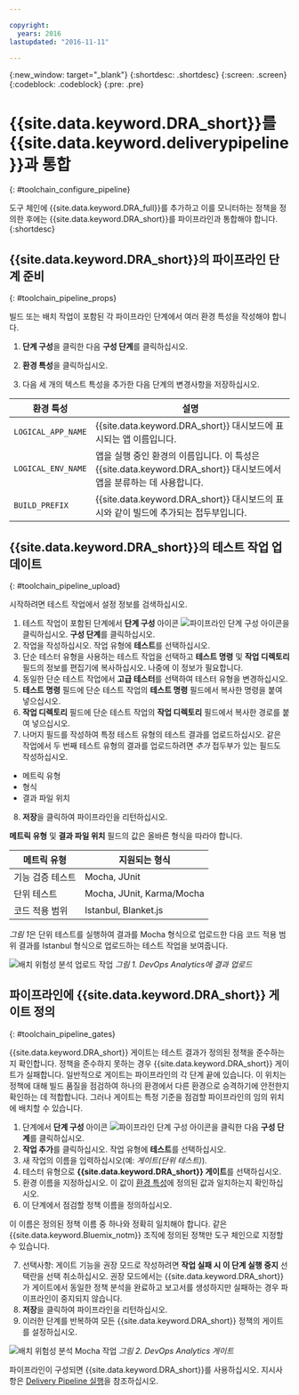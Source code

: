 ```yaml
---

copyright:
  years: 2016
lastupdated: "2016-11-11"

---
```


{:new_window: target="_blank"}
{:shortdesc: .shortdesc}
{:screen: .screen}
{:codeblock: .codeblock}
{:pre: .pre}

# {{site.data.keyword.DRA_short}}를 {{site.data.keyword.deliverypipeline}}과 통합
{: #toolchain_configure_pipeline}

도구 체인에 {{site.data.keyword.DRA_full}}를 추가하고 이를 모니터하는 정책을 정의한 후에는 {{site.data.keyword.DRA_short}}를 파이프라인과 통합해야 합니다.
{:shortdesc}

<!--##Configuring the {{site.data.keyword.deliverypipeline}}

{: #toolchain_integration}
To use {{site.data.keyword.DRA_short}}, add it to any toolchain that uses the {{site.data.keyword.deliverypipeline}}.

1. In {{site.data.keyword.Bluemix_notm}}, on the **Toolchains** tab, open a toolchain.

2. On the toolchain's Overview page, click the add (+) button.

3. In the Tool Integrations section, select **{{site.data.keyword.DRA_short}}**.

4. Click **Create Integration**.

5. In your toolchain, click the {{site.data.keyword.deliverypipeline}} tile. You can configure {{site.data.keyword.DRA_short}} in any number of pipelines.-->

## {{site.data.keyword.DRA_short}}의 파이프라인 단계 준비
{: #toolchain_pipeline_props}

빌드 또는 배치 작업이 포함된 각 파이프라인 단계에서 여러 환경 특성을 작성해야 합니다. 

1. **단계 구성**을 클릭한 다음 **구성 단계**를 클릭하십시오. 

2. **환경 특성**을 클릭하십시오.

3. 다음 세 개의 텍스트 특성을 추가한 다음 단계의 변경사항을 저장하십시오.

<table><thead>
<tr>
<th>환경 특성</th>
<th>설명</th>
</tr>
</thead><tbody>
<tr>
<td><code>LOGICAL_APP_NAME</code></td>
<td>{{site.data.keyword.DRA_short}} 대시보드에 표시되는 앱 이름입니다. </td>
</tr>
<tr>
<td><code>LOGICAL_ENV_NAME</code></td>
<td>앱을 실행 중인 환경의 이름입니다. 이 특성은 {{site.data.keyword.DRA_short}} 대시보드에서 앱을 분류하는 데 사용합니다. </td>
</tr>
<tr>
<td><code>BUILD_PREFIX</code></td>
<td>{{site.data.keyword.DRA_short}} 대시보드의 표시와 같이 빌드에 추가되는 접두부입니다. </td>
</tr>
</tbody></table>


## {{site.data.keyword.DRA_short}}의 테스트 작업 업데이트
{: #toolchain_pipeline_upload}

시작하려면 테스트 작업에서 설정 정보를 검색하십시오. 

1. 테스트 작업이 포함된 단계에서 **단계 구성** 아이콘 ![파이프라인 단계 구성 아이콘](images/pipeline-stage-configuration-icon.png)을 클릭하십시오. **구성 단계**를 클릭하십시오.
2. 작업을 작성하십시오. 작업 유형에 **테스트**를 선택하십시오.
3. 단순 테스터 유형을 사용하는 테스트 작업을 선택하고 **테스트 명령** 및 **작업 디렉토리** 필드의 정보를 편집기에 복사하십시오. 나중에 이 정보가 필요합니다. 
4. 동일한 단순 테스트 작업에서 **고급 테스터**를 선택하여 테스터 유형을 변경하십시오. 
5. **테스트 명령** 필드에 단순 테스트 작업의 **테스트 명령** 필드에서 복사한 명령을 붙여 넣으십시오. 
6. **작업 디렉토리** 필드에 단순 테스트 작업의 **작업 디렉토리** 필드에서 복사한 경로를 붙여 넣으십시오. 
7. 나머지 필드를 작성하여 특정 테스트 유형의 테스트 결과를 업로드하십시오. 같은 작업에서 두 번째 테스트 유형의 결과를 업로드하려면 *추가* 접두부가 있는 필드도 작성하십시오. 

 * 메트릭 유형
 * 형식
 * 결과 파일 위치
8. **저장**을 클릭하여 파이프라인을 리턴하십시오. 

**메트릭 유형** 및 **결과 파일 위치** 필드의 값은 올바른 형식을 따라야 합니다. 

<table><thead>
<tr>
<th>메트릭 유형</th>
<th>지원되는 형식</th>
</tr>
</thead><tbody>
<tr>
<td>기능 검증 테스트</td>
<td>Mocha, JUnit</td>
</tr>
<tr>
<td>단위 테스트</td>
<td>Mocha, JUnit, Karma/Mocha</td>
</tr>
<tr>
<td>코드 적용 범위</td>
<td>Istanbul, Blanket.js</td>
</tr>
</tbody></table>

*그림 1*은 단위 테스트를 실행하여 결과를 Mocha 형식으로 업로드한 다음 코드 적용 범위 결과를 Istanbul 형식으로 업로드하는 테스트 작업을 보여줍니다. 

![배치 위험성 분석 업로드 작업](images/DRA_upload_job.png)
*그림 1. DevOps Analytics에 결과 업로드*

## 파이프라인에 {{site.data.keyword.DRA_short}} 게이트 정의
{: #toolchain_pipeline_gates}

{{site.data.keyword.DRA_short}} 게이트는 테스트 결과가 정의된 정책을 준수하는지 확인합니다. 정책을 준수하지 못하는 경우 {{site.data.keyword.DRA_short}} 게이트가 실패합니다. 일반적으로 게이트는 파이프라인의 각 단계 끝에 있습니다. 이 위치는 정책에 대해 빌드 품질을 점검하여 하나의 환경에서 다른 환경으로 승격하기에 안전한지 확인하는 데 적합합니다. 그러나 게이트는 특정 기준을 점검할 파이프라인의 임의 위치에 배치할 수 있습니다. 

1. 단계에서 **단계 구성** 아이콘 ![파이프라인 단계 구성 아이콘](images/pipeline-stage-configuration-icon.png)을 클릭한 다음 **구성 단계**를 클릭하십시오.
2. **작업 추가**를 클릭하십시오. 작업 유형에 **테스트**를 선택하십시오.
3. 새 작업의 이름을 입력하십시오(예: *게이트(단위 테스트)*).
4. 테스터 유형으로 **{{site.data.keyword.DRA_short}} 게이트**를 선택하십시오.
5. 환경 이름을 지정하십시오. 이 값이 [환경 특성](#toolchain_pipeline_props)에 정의된 값과 일치하는지 확인하십시오.
6. 이 단계에서 점검할 정책 이름을 정의하십시오. 

 이 이름은 정의된 정책 이름 중 하나와 정확히 일치해야 합니다. 같은 {{site.data.keyword.Bluemix_notm}} 조직에 정의된 정책만 도구 체인으로 지정할 수 있습니다. 

7. 선택사항: 게이트 기능을 권장 모드로 작성하려면 **작업 실패 시 이 단계 실행 중지** 선택란을 선택 취소하십시오. 권장 모드에서는 {{site.data.keyword.DRA_short}}가 게이트에서 동일한 정책 분석을 완료하고 보고서를 생성하지만 실패하는 경우 파이프라인이 중지되지 않습니다. 
8. **저장**을 클릭하여 파이프라인을 리턴하십시오. 
9. 이러한 단계를 반복하여 모든 {{site.data.keyword.DRA_short}} 정책의 게이트를 설정하십시오. 

![배치 위험성 분석 Mocha 작업](images/DRA_gate_job.png)
*그림 2. DevOps Analytics 게이트*

파이프라인이 구성되면 {{site.data.keyword.DRA_short}}를 사용하십시오. 지시사항은 [Delivery Pipeline 실행](./pipeline_decision_reports.html#toolchain_reports)을 참조하십시오.
